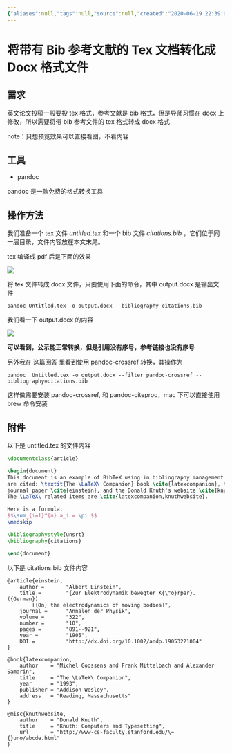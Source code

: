 ```yaml
---
{"aliases":null,"tags":null,"source":null,"created":"2020-06-19 22:39:00","updated":"2023-03-07 15:49:46","uid":null,"title":"将带有 bib 参考文献的 tex 文档转化成 docx 格式文件","dg-publish":true,"permalink":"/Pages/将带有 bib 参考文献的 tex 文档转化成 docx 格式文件/","dgPassFrontmatter":true,"noteIcon":""}
---
```



# 将带有 Bib 参考文献的 Tex 文档转化成 Docx 格式文件

## 需求

英文论文投稿一般要投 tex 格式，参考文献是 bib 格式，但是导师习惯在 docx 上修改，所以需要将带 bib 参考文件的 tex 格式转成 docx 格式

note：只想预览效果可以直接看图，不看内容

## 工具

- pandoc

pandoc 是一款免费的格式转换工具

## 操作方法

我们准备一个 tex 文件 _untitled.tex_ 和一个 bib 文件 _citations.bib_ ，它们位于同一层目录，文件内容放在本文末尾。

tex 编译成 pdf 后是下面的效果

![](https://pic1.zhimg.com/80/v2-c31a5ac20196fbf9f439c05541ef11b8_1440w.webp)

将 tex 文件转成 docx 文件，只要使用下面的命令，其中 output.docx 是输出文件

```text
pandoc Untitled.tex -o output.docx --bibliography citations.bib
```

我们看一下 output.docx 的内容

![](https://pic3.zhimg.com/80/v2-b891af50681a38bd6a41ca0f3c7b9d62_1440w.webp)

**可以看到，公示能正常转换，但是引用没有序号，参考链接也没有序号**

另外我在 [这篇回答](https://www.zhihu.com/question/31850346) 里看到使用 pandoc-crossref 转换，其操作为

```text
pandoc  Untitled.tex -o output.docx --filter pandoc-crossref --bibliography=citations.bib
```

这样做需要安装 pandoc-crossref, 和 pandoc-citeproc，mac 下可以直接使用 brew 命令安装

## 附件

以下是 untitled.tex 的文件内容

```tex
\documentclass{article}

\begin{document}
This document is an example of BibTeX using in bibliography management. Three items 
are cited: \textit{The \LaTeX\ Companion} book \cite{latexcompanion}, the Einstein
journal paper \cite{einstein}, and the Donald Knuth's website \cite{knuthwebsite}. 
The \LaTeX\ related items are \cite{latexcompanion,knuthwebsite}. 

Here is a formula: 
$$\sum_{i=1}^{n} a_i = \pi $$
\medskip

\bibliographystyle{unsrt}
\bibliography{citations}

\end{document}

```

以下是 citations.bib 文件内容

```text
@article{einstein,
    author =       "Albert Einstein",
    title =        "{Zur Elektrodynamik bewegter K{\"o}rper}. ({German})
        [{On} the electrodynamics of moving bodies]",
    journal =      "Annalen der Physik",
    volume =       "322",
    number =       "10",
    pages =        "891--921",
    year =         "1905",
    DOI =          "http://dx.doi.org/10.1002/andp.19053221004"
}

@book{latexcompanion,
    author    = "Michel Goossens and Frank Mittelbach and Alexander Samarin",
    title     = "The \LaTeX\ Companion",
    year      = "1993",
    publisher = "Addison-Wesley",
    address   = "Reading, Massachusetts"
}

@misc{knuthwebsite,
    author    = "Donald Knuth",
    title     = "Knuth: Computers and Typesetting",
    url       = "http://www-cs-faculty.stanford.edu/\~{}uno/abcde.html"
}
```
